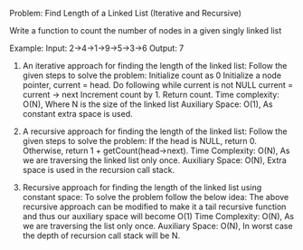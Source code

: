 Problem: Find Length of a Linked List (Iterative and Recursive)

Write a function to count the number of nodes in a given singly linked list

Example:
Input: 2->4->1->9->5->3->6
Output: 7 

1. An iterative approach for finding the length of the linked list:
Follow the given steps to solve the problem:
Initialize count as 0 
Initialize a node pointer, current = head.
Do following while current is not NULL
current = current -> next
Increment count by 1.
Return count.
Time complexity: O(N), Where N is the size of the linked list
Auxiliary Space: O(1), As constant extra space is used.

2. A recursive approach for finding the length of the linked list:
Follow the given steps to solve the problem:
If the head is NULL, return 0.
Otherwise, return 1 + getCount(head->next).
Time Complexity: O(N), As we are traversing the linked list only once.
Auxiliary Space: O(N), Extra space is used in the recursion call stack.

3. Recursive approach for finding the length of the linked list using constant space:
To solve the problem follow the below idea:
The above recursive approach can be modified to make it a tail recursive function and thus our auxiliary space will become O(1)
Time Complexity: O(N), As we are traversing the list only once.
Auxiliary Space: O(N), In worst case the depth of recursion call stack will be N.